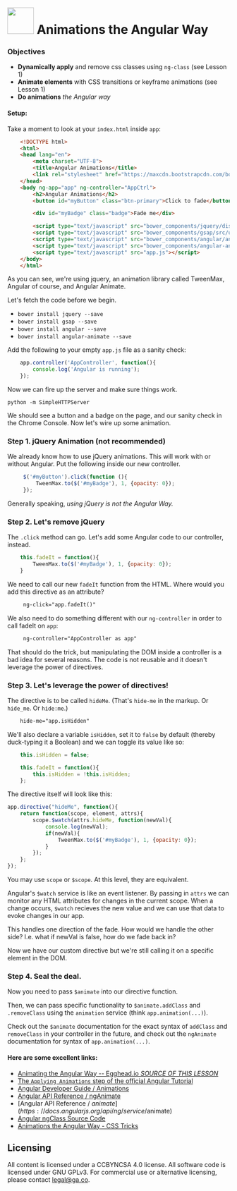 # <img src="https://cloud.githubusercontent.com/assets/7833470/10899314/63829980-8188-11e5-8cdd-4ded5bcb6e36.png" height="60"> Animations the Angular Way

<!--11:55 15 minutes -->

### Objectives
- **Dynamically apply** and remove css classes using `ng-class` (see Lesson 1)
- **Animate elements** with CSS transitions or keyframe animations (see Lesson 1)
- **Do animations** _the Angular way_

#### Setup:

Take a moment to look at your `index.html` inside `app`:

```html
    <!DOCTYPE html>
    <html>
    <head lang="en">
        <meta charset="UTF-8">
        <title>Angular Animations</title>
        <link rel="stylesheet" href="https://maxcdn.bootstrapcdn.com/bootstrap/3.3.6/css/bootstrap.min.css"/>
    </head>
    <body ng-app="app" ng-controller="AppCtrl">
        <h2>Angular Animations</h2>
        <button id="myButton" class="btn-primary">Click to fade</button>

        <div id="myBadge" class="badge">Fade me</div>

        <script type="text/javascript" src="bower_components/jquery/dist/jquery.min.js"></script>
        <script type="text/javascript" src="bower_components/gsap/src/uncompressed/TweenMax.js"></script>
        <script type="text/javascript" src="bower_components/angular/angular.min.js"></script>
        <script type="text/javascript" src="bower_components/angular-animate/angular-animate.min.js"></script>
        <script type="text/javascript" src="app.js"></script>
    </body>
    </html>

```

As you can see, we're using jquery, an animation library called TweenMax, Angular of course, and Angular Animate.

Let's fetch the code before we begin.

- `bower install jquery --save`
- `bower install gsap --save`
- `bower install angular --save`
- `bower install angular-animate --save`

Add the following to your empty `app.js` file as a sanity check:

```js
    app.controller('AppController', function(){
        console.log('Angular is running');
    });
```

Now we can fire up the server and make sure things work.

`python -m SimpleHTTPServer`

We should see a button and a badge on the page, and our sanity check in the Chrome Console. Now let's wire up some animation.

<!--12:10 3 minutes -->

### Step 1. jQuery Animation (not recommended)

We already know how to use jQuery animations. This will work with or without Angular.  Put the following inside our new controller.

```js
     $('#myButton').click(function (){
         TweenMax.to($('#myBadge'), 1, {opacity: 0});        
     });

```

Generally speaking, _using jQuery is not the Angular Way._

<!--12:13 7 minutes-->
### Step 2. Let's remove jQuery 

The `.click` method can go. Let's add some Angular code to our controller, instead.

```js
    this.fadeIt = function(){
        TweenMax.to($('#myBadge'), 1, {opacity: 0});        
    }  

```

We need to call our new `fadeIt` function from the HTML. Where would you add this directive as an attribute?

```html
     ng-click="app.fadeIt()"
 ```

We also need to do something different with our `ng-controller` in order to call fadeIt on `app`:

```html 
     ng-controller="AppController as app"
```

That should do the trick, but manipulating the DOM inside a controller is a bad idea for several reasons. The code is not reusable and it doesn't leverage the power of directives.

<!--12:20 5 minutes -->

### Step 3. Let's leverage the power of directives!

The directive is to be called `hideMe`. (That's `hide-me` in the markup. Or `hide_me`. Or `hide:me`.)

```html
    hide-me="app.isHidden"
```

We'll also declare a variable `isHidden`, set it to `false` by default (thereby duck-typing it a Boolean) and we can toggle its value like so:

```js
    this.isHidden = false;

    this.fadeIt = function(){
        this.isHidden = !this.isHidden;
    };

```
The directive itself will look like this:

```js
app.directive("hideMe", function(){
    return function(scope, element, attrs){
        scope.$watch(attrs.hideMe, function(newVal){
            console.log(newVal);
            if(newVal){
                TweenMax.to($('#myBadge'), 1, {opacity: 0}); 
            }
        }); 
    };
});
```

You may use `scope` or `$scope`. At this level, they are equivalent.

Angular's `$watch` service is like an event listener. By passing in `attrs` we can monitor any HTML attributes for changes in the current scope. When a change occurs, `$watch` recieves the new value and we can use that data to evoke changes in our app.

This handles one direction of the fade.  How would we handle the other side?  I.e. what if newVal is false, how do we fade back in?

<!--
            else {
            	TweenMax.to($('#myBadge'), 1, {opacity: 1});
            }
-->

Now we have our custom directive but we're still calling it on a specific element in the DOM.

<!--12:25 5 minutes -->

### Step 4. Seal the deal.

Now you need to pass `$animate` into our directive function. 

Then, we can pass specific functionality to `$animate.addClass` and `.removeClass` using the `animation` service (think `app.animation(...)`).  

<!--

    app.directive("hideMe", function($animate) {
    	return function(scope, element, attrs) {
        scope.$watch(attrs.hideMe, function(newVal){
            console.log(newVal);
            if(newVal){
              $animate.addClass(element, "fade"); 
            }
            else {
            	$animate.removeClass(element, "fade");
            }
        }); 
    	};
    });

    app.animation(".fade", function() {
	    return { 
	        addClass: function(element, className){
	          TweenMax.to(element, 1, {opacity: 0}); 
	        },
	        removeClass: function(element, className){
	          TweenMax.to(element, 1, {opacity: 1});
	        }
	    };
    });
    
-->

Check out the `$animate` documentation for the exact syntax of `addClass` and `removeClass` in your controller in the future, and check out the `ngAnimate` documentation for syntax of `app.animation(...)`. 

#### Here are some excellent links:

* [Animating the Angular Way -- Egghead.io *SOURCE OF THIS LESSON*](https://egghead.io/lessons/angularjs-animating-the-angular-way)
* [The `Applying Animations` step of the official Angular Tutorial](https://docs.angularjs.org/tutorial/step_12)
* [Angular Developer Guide / Animations](https://docs.angularjs.org/guide/animations)
* [Angular API Reference / ngAnimate](https://docs.angularjs.org/api/ngAnimate)
* [Angular API Reference / $animate](https://docs.angularjs.org/api/ng/service/$animate)
* [Angular ngClass Source Code](https://github.com/angular/angular.js/blob/master/src/ng/directive/ngClass.js)
* [Animations the Angular Way - CSS Tricks](https://css-tricks.com/animations-the-angular-way/)

## Licensing
All content is licensed under a CC­BY­NC­SA 4.0 license.
All software code is licensed under GNU GPLv3. For commercial use or alternative licensing, please contact legal@ga.co.
